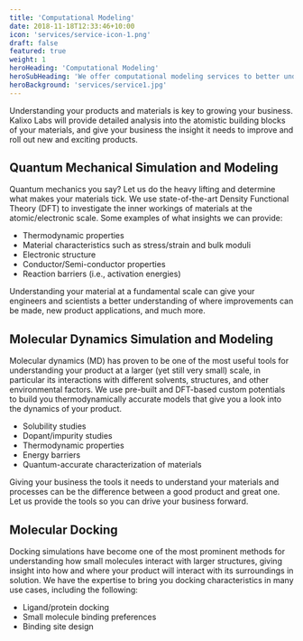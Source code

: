```yaml
---
title: 'Computational Modeling'
date: 2018-11-18T12:33:46+10:00
icon: 'services/service-icon-1.png'
draft: false
featured: true
weight: 1
heroHeading: 'Computational Modeling'
heroSubHeading: 'We offer computational modeling services to better understand your materials'
heroBackground: 'services/service1.jpg'
---
```


Understanding your products and materials is key to growing your business. Kalixo Labs will provide detailed analysis into the atomistic building blocks of your materials, and give your business the insight it needs to improve and roll out new and exciting products.


## Quantum Mechanical Simulation and Modeling

Quantum mechanics you say? Let us do the heavy lifting and determine what makes your materials tick. We use state-of-the-art Density Functional Theory (DFT) to investigate the inner workings of materials at the atomic/electronic scale. Some examples of what insights we can provide:

- Thermodynamic properties
- Material characteristics such as stress/strain and bulk moduli
- Electronic structure 
- Conductor/Semi-conductor properties
- Reaction barriers (i.e., activation energies)

Understanding your material at a fundamental scale can give your engineers and scientists a better understanding of where improvements can be made, new product applications, and much more.

## Molecular Dynamics Simulation and Modeling

Molecular dynamics (MD) has proven to be one of the most useful tools for understanding your product at a larger (yet still very small) scale, in particular its interactions with different solvents, structures, and other environmental factors. We use pre-built and DFT-based custom potentials to build you thermodynamically accurate models that give you a look into the dynamics of your product.

- Solubility studies
- Dopant/impurity studies
- Thermodynamic properties
- Energy barriers
- Quantum-accurate characterization of materials

Giving your business the tools it needs to understand your materials and processes can be the difference between a good product and great one. Let us provide the tools so you can drive your business forward.

## Molecular Docking

Docking simulations have become one of the most prominent methods for understanding how small molecules interact with larger structures, giving insight into how and where your product will interact with its surroundings in solution. We have the expertise to bring you docking characteristics in many use cases, including the following:

- Ligand/protein docking
- Small molecule binding preferences
- Binding site design
